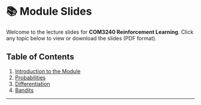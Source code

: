 # 📚 Module Slides

Welcome to the lecture slides for **COM3240 Reinforcement Learning**. Click any topic below to view or download the slides (PDF format).

## **Table of Contents**

1. [Introduction to the Module](./slides/01_introduction.pdf)
2. [Probabilities](./slides/02_probabilities.pdf)
3. [Differentiation](./slides/TBA.pdf)
4. [Bandits](./slides/TBA.pdf)

---
